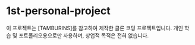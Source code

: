 # 1st-personal-project
이 프로젝트는 [TAMBURINS]를 참고하여 제작한 클론 코딩 프로젝트입니다.
개인 학습 및 포트폴리오용으로만 사용하며, 상업적 목적은 전혀 없습니다.